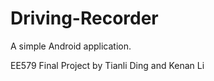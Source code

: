 Driving-Recorder
================

A simple Android application.

EE579 Final Project by Tianli Ding and Kenan Li
